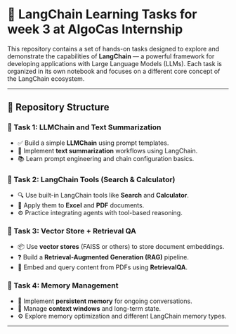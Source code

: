 # 🧠 LangChain Learning Tasks for week 3 at AlgoCas Internship

This repository contains a set of hands-on tasks designed to explore and demonstrate the capabilities of **LangChain** — a powerful framework for developing applications with Large Language Models (LLMs). Each task is organized in its own notebook and focuses on a different core concept of the LangChain ecosystem.

---

## 📁 Repository Structure

### 🔹 Task 1: LLMChain and Text Summarization
- ✅ Build a simple **LLMChain** using prompt templates.
- 📝 Implement **text summarization** workflows using LangChain.
- 📚 Learn prompt engineering and chain configuration basics.

### 🔹 Task 2: LangChain Tools (Search & Calculator)
- 🔍 Use built-in LangChain tools like **Search** and **Calculator**.
- 📄 Apply them to **Excel** and **PDF** documents.
- ⚙️ Practice integrating agents with tool-based reasoning.

### 🔹 Task 3: Vector Store + Retrieval QA
- 📦 Use **vector stores** (FAISS or others) to store document embeddings.
- ❓ Build a **Retrieval-Augmented Generation (RAG)** pipeline.
- 🧠 Embed and query content from PDFs using **RetrievalQA**.

### 🔹 Task 4: Memory Management
- 🧾 Implement **persistent memory** for ongoing conversations.
- 🔄 Manage **context windows** and long-term state.
- ⚙️ Explore memory optimization and different LangChain memory types.

---
